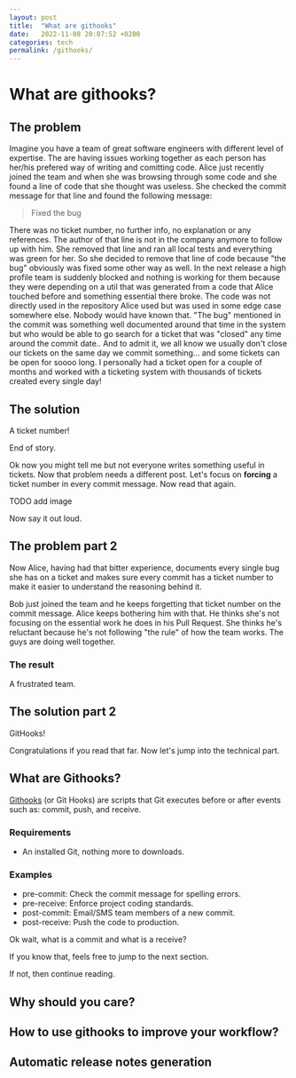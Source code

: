 ```yaml
---
layout: post
title:  "What are githooks"
date:   2022-11-08 20:07:52 +0200
categories: tech
permalink: /githooks/
---
```


# What are githooks?
## The problem
Imagine you have a team of great software engineers with different level of expertise. 
The are having issues working together as each person has her/his prefered way of writing and comitting code.
Alice just recently joined the team and when she was browsing through some code and she found a line of code that she thought was useless.
She checked the commit message for that line and found the following message:

> Fixed the bug

There was no ticket number, no further info, no explanation or any references. The author of that line is not in the company anymore to follow up with him.
She removed that line and ran all local tests and everything was green for her. 
So she decided to remove that line of code because "the bug" obviously was fixed some other way as well.
In the next release a high profile team is suddenly blocked and nothing is working for them because they were depending on a util that was generated from a code that Alice touched before and something essential there broke.
The code was not directly used in the repository Alice used but was used in some edge case somewhere else. Nobody would have known that. "The bug" mentioned in the commit was something well documented around that time in the system but who would be able to go search for a ticket that was "closed" any time around the commit date.. And to admit it, we all know we usually don't close our tickets on the same day we commit something... and some tickets can be open for soooo long. I personally had a ticket open for a couple of months and worked with a ticketing system with thousands of tickets created every single day! 

## The solution
A ticket number!

End of story.

Ok now you might tell me but not everyone writes something useful in tickets. Now that problem needs a different post. Let's focus on __forcing__ a ticket number in every commit message. Now read that again.

TODO add image

Now say it out loud.

## The problem part 2
Now Alice, having had that bitter experience, documents every single bug she has on a ticket and makes sure every commit has a ticket number to make it easier to understand the reasoning behind it.

Bob just joined the team and he keeps forgetting that ticket number on the commit message.
Alice keeps bothering him with that.
He thinks she's not focusing on the essential work he does in his Pull Request. She thinks he's reluctant because he's not following "the rule" of how the team works. The guys are doing well together.

### The result
A frustrated team.

## The solution part 2
GitHooks!

Congratulations if you read that far. Now let's jump into the technical part.

## What are Githooks?
[Githooks](https://githooks.com/) (or Git Hooks) are scripts that Git executes before or after events such as: commit, push, and receive.

### Requirements
* An installed Git, nothing more to downloads.

### Examples

* pre-commit: Check the commit message for spelling errors.
* pre-receive: Enforce project coding standards.
* post-commit: Email/SMS team members of a new commit.
* post-receive: Push the code to production.

Ok wait, what is a commit and what is a receive?

If you know that, feels free to jump to the next section.

If not, then continue reading.





## Why should you care?
## How to use githooks to improve your workflow?
## Automatic release notes generation